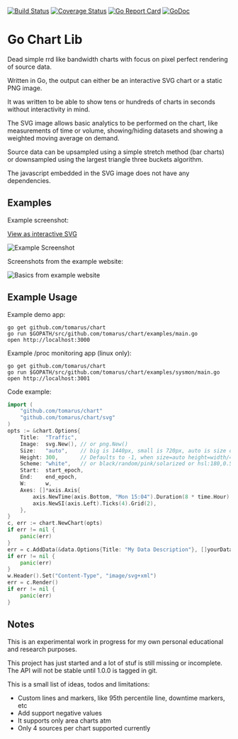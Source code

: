 [![Build Status](https://api.travis-ci.org/tomarus/chart.svg)](https://travis-ci.org/tomarus/chart)
[![Coverage Status](https://coveralls.io/repos/github/tomarus/chart/badge.svg?branch=master)](https://coveralls.io/github/tomarus/chart?branch=master)
[![Go Report Card](https://goreportcard.com/badge/github.com/tomarus/chart)](https://goreportcard.com/report/github.com/tomarus/chart)
[![GoDoc](https://godoc.org/github.com/tomarus/chart?status.svg)](https://godoc.org/github.com/tomarus/chart)

# Go Chart Lib

Dead simple rrd like bandwidth charts with focus on pixel perfect rendering of source data.

Written in Go, the output can either be an interactive SVG chart or a static PNG image.

It was written to be able to show tens or hundreds of charts in seconds without interactivity in mind.

The SVG image allows basic analytics to be performed on the chart, like measurements of time or volume, showing/hiding datasets and showing a weighted moving average on demand.

Source data can be upsampled using a simple stretch method (bar charts) or downsampled using the largest triangle three buckets algorithm.

The javascript embedded in the SVG image does not have any dependencies.

## Examples

Example screenshot:

[View as interactive SVG](http://s.chiparus.org/6/6b15c5349e894fe9.svg)

![Example Screenshot](http://s.chiparus.org/5/5caa4e08e4b2edb3.png)

Screenshots from the example website:

![Basics from example website](http://s.chiparus.org/3/3a23cff5f7c2c704.png)

## Example Usage

Example demo app:

```
go get github.com/tomarus/chart 
go run $GOPATH/src/github.com/tomarus/chart/examples/main.go
open http://localhost:3000
```

Example /proc monitoring app (linux only):

```
go get github.com/tomarus/chart
go run $GOPATH/src/github.com/tomarus/chart/examples/sysmon/main.go
open http://localhost:3001
```

Code example:

```go
import (
    "github.com/tomarus/chart"
    "github.com/tomarus/chart/svg"
)
opts := &chart.Options{
    Title:  "Traffic",
    Image:  svg.New(), // or png.New()
    Size:   "auto",    // big is 1440px, small is 720px, auto is size of dataset
    Height: 300,       // Defaults to -1, when size=auto height=width/4, otherwise set fixed height
    Scheme: "white",   // or black/random/pink/solarized or hsl:180,0.5,0.25
    Start:  start_epoch,
    End:    end_epoch,
    W:      w,
    Axes: []*axis.Axis{
        axis.NewTime(axis.Bottom, "Mon 15:04").Duration(8 * time.Hour).Grid(4),
        axis.NewSI(axis.Left).Ticks(4).Grid(2),
    },
}
c, err := chart.NewChart(opts)
if err != nil {
    panic(err)
}
err = c.AddData(&data.Options{Title: "My Data Description"}, []yourData)
if err != nil {
    panic(err)
}
w.Header().Set("Content-Type", "image/svg+xml")
err = c.Render()
if err != nil {
    panic(err)
}
```

## Notes

This is an experimental work in progress for my own personal educational and research purposes.

This project has just started and a lot of stuf is still missing or incomplete. The API will not be stable until 1.0.0 is tagged in git.

This is a small list of ideas, todos and limitations:
* Custom lines and markers, like 95th percentile line, downtime markers, etc
* Add support negative values
* It supports only area charts atm
* Only 4 sources per chart supported currently
